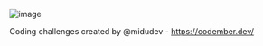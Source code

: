 ![image](https://github.com/DavidNizDev/codember-midu-challenges/assets/95380790/b08193ec-d43b-4f22-8b77-ffa199a23614)

Coding challenges created by @midudev - https://codember.dev/

